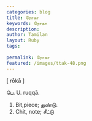 ```yaml
---
categories: blog
title: ரோகா
keywords: ரோகா
description: 
author: Tamilan
layout: Ruby
tags: 
 
permalink: ரோகா
featured: /images/ttak-48.png
---
```

  
[ rōkā ]  
  
பெ. U. ruqqā.   
1. Bit,piece; துண்டு.   
2. Chit, note; சீட்டு